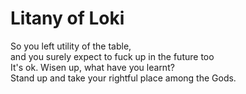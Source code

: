 # Litany of Loki

So you left utility of the table,  
and you surely expect to fuck up in the future too  
It's ok. Wisen up, what have you learnt?  
Stand up and take your rightful place among the Gods.

